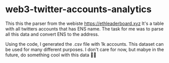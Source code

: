 # web3-twitter-accounts-analytics

This this the parser from the webiste https://ethleaderboard.xyz
It's a table with all twitters accounts that has ENS name.
The task for me was to parse all this data and convert ENS to the address.

Using the code, I generated the .csv file with 1k accounts.
This dataset can be used for many different purposes.
I don't care for now, but mabye in the future, do something cool with this data 🤘🏻
